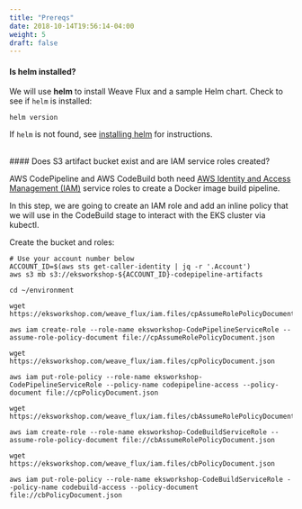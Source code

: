 ```yaml
---
title: "Prereqs"
date: 2018-10-14T19:56:14-04:00
weight: 5
draft: false
---
```


#### Is **helm** installed?

We will use **helm** to install Weave Flux and a sample Helm chart. Check to see if `helm` is installed:

```
helm version
```
If `helm` is not found, see [installing helm](/helm_root/helm_intro/install/index.html) for instructions.

<br>
#### Does S3 artifact bucket exist and are IAM service roles created?

AWS CodePipeline and AWS CodeBuild both need [AWS Identity and Access Management (IAM)](https://aws.amazon.com/iam/) service roles to create a Docker image build pipeline.  

In this step, we are going to create an IAM role and add an inline policy that we will use in the CodeBuild stage
to interact with the EKS cluster via kubectl.

Create the bucket and roles:

```
# Use your account number below
ACCOUNT_ID=$(aws sts get-caller-identity | jq -r '.Account')
aws s3 mb s3://eksworkshop-${ACCOUNT_ID}-codepipeline-artifacts

cd ~/environment

wget https://eksworkshop.com/weave_flux/iam.files/cpAssumeRolePolicyDocument.json

aws iam create-role --role-name eksworkshop-CodePipelineServiceRole --assume-role-policy-document file://cpAssumeRolePolicyDocument.json 

wget https://eksworkshop.com/weave_flux/iam.files/cpPolicyDocument.json

aws iam put-role-policy --role-name eksworkshop-CodePipelineServiceRole --policy-name codepipeline-access --policy-document file://cpPolicyDocument.json

wget https://eksworkshop.com/weave_flux/iam.files/cbAssumeRolePolicyDocument.json

aws iam create-role --role-name eksworkshop-CodeBuildServiceRole --assume-role-policy-document file://cbAssumeRolePolicyDocument.json 

wget https://eksworkshop.com/weave_flux/iam.files/cbPolicyDocument.json

aws iam put-role-policy --role-name eksworkshop-CodeBuildServiceRole --policy-name codebuild-access --policy-document file://cbPolicyDocument.json
```

